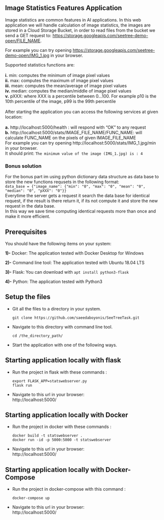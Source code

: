 ## Image Statistics Features Application 


Image statistics are common features in AI applications. In this web application we will handle calculation of image statistics, the images are stored in a Cloud Storage Bucket, in order to read files from the bucket we send a GET request to: https://storage.googleapis.com/seetree-demo-open/FILE_NAME.  

For example you can try opening https://storage.googleapis.com/seetree-demo-open/IMG_1.jpg in your browser.

Supported statistics functions are:
<br/><br/>
**i.** min: computes the minimum of image pixel values
<br/>
**ii.** max: computes the maximum of image pixel values
<br/>
**iii.** mean: computes the mean/average of image pixel values
<br/>
**iv.** median: computes the median/middle of image pixel values
<br/>
**v.** pXXX: where XXX is a percentile between 0...100. For example p10 is the 10th percentile of the image, p99 is the 99th percentile
<br/><br/>
After starting the application you can access the following services at given location:
<br/><br/>
**a.** http://localhost:5000/health : will respond with “OK” to any request
<br/>
**b.** http://localhost:5000/stats/IMAGE_FILE_NAME/FUNC_NAME: will calculate FUNC_NAME on the pixels of given IMAGE_FILE_NAME 
<br/>
For example you can try opening http://localhost:5000/stats/IMG_1.jpg/min in your browser.
<br/>
It should print: `The minimum value of the image (IMG_1.jpg) is : 4` 
### Bonus solution
For the bonus part im using python dictionary data structure as data base to store the new functions requsets in the following format:
<br/>
 `data_base = {"image_name": {"min": "0", "max": "0", "mean": "0", "median": "0", "pXXX": "0"}}`
 <br/>
Everytime the server gets a request it search the data base for identical request, if the result is there return it, if its not compute it and store the new request in the data base.
<br/>
In this way we save time computing identical requests more than once and make it more efficient.
 ## Prerequisites

You should have the following items on your system:


**1)-** Docker: The application tested with Docker Desktop for Windows 


**2)-** Command line tool: The application tested with Ubuntu 18.04 LTS


**3)-** Flask: You can download with `apt install python3-flask`


**4)-** Python: The application tested with Python3

## Setup the files 
*  Git all the files to a directory in your system.

   `git clone https://github.com/saeedaboyonis/SeeTreeTask.git`

* Navigate to this directory with command line tool.

    `cd /the_directory_path/`
* Start the application with one of the following ways.
## Starting application locally with flask

* Run the project in flask with these commands :


    `export FLASK_APP=statswebserver.py`
     </br>
     `flask run`
     
* Navigate to this url in your browser:
   </br>
http://localhost:5000/

 
## Starting application locally with Docker

* Run the project in docker with these commands :


    `docker build -t statswebserver .`
     </br>
     `docker run -id -p 5000:5000 -t statswebserver`
     
* Navigate to this url in your browser:
   </br>
http://localhost:5000/

## Starting application locally with Docker-Compose
* Run the project in docker-compose with this command :


    `docker-compose up`
     
* Navigate to this url in your browser:
   </br>
http://localhost:5000/
